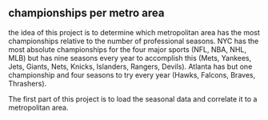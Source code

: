 ## championships per metro area

the idea of this project is to determine which metropolitan area has the most championships relative to the number of professional seasons.  NYC has the most absolute championships for the four major sports (NFL, NBA, NHL, MLB) but has nine seasons every year to accomplish this (Mets, Yankees, Jets, Giants, Nets, Knicks, Islanders, Rangers, Devils).  Atlanta has but one championship and four seasons to try every year (Hawks, Falcons, Braves, Thrashers).  

The first part of this project is to load the seasonal data and correlate it to a metropolitan area.  



